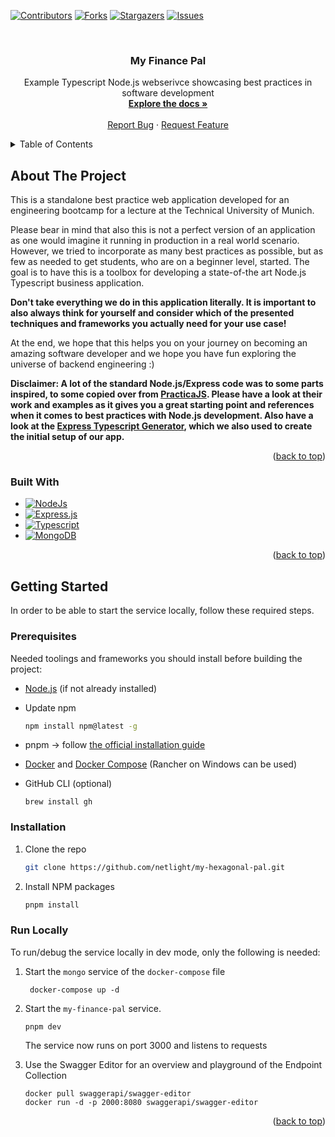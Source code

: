 <a name="readme-top"></a>

<!-- PROJECT SHIELDS -->

[![Contributors][contributors-shield]][contributors-url]
[![Forks][forks-shield]][forks-url]
[![Stargazers][stars-shield]][stars-url]
[![Issues][issues-shield]][issues-url]

<!-- PROJECT LOGO -->
<br />
<div align="center">
<h3 align="center">My Finance Pal</h3>

  <p align="center">
    Example Typescript Node.js webserivce showcasing best practices in software development
    <br />
    <a href="https://github.com/netlight/my-hexagonal-pal"><strong>Explore the docs »</strong></a>
    <br />
    <br />
    <a href="https://github.com/netlight/my-hexagonal-pal/issues">Report Bug</a>
    ·
    <a href="https://github.com/netlight/my-hexagonal-pal/issues">Request Feature</a>
  </p>
</div>

<!-- TABLE OF CONTENTS -->
<details>
  <summary>Table of Contents</summary>
  <ol>
    <li>
      <a href="#about-the-project">About The Project</a>
      <ul>
        <li><a href="#built-with">Built With</a></li>
      </ul>
    </li>
    <li>
      <a href="#getting-started">Getting Started</a>
      <ul>
        <li><a href="#prerequisites">Prerequisites</a></li>
        <li><a href="#installation">Installation</a></li>
      </ul>
    </li>
  </ol>
</details>

<!-- ABOUT THE PROJECT -->

## About The Project

This is a standalone best practice web application developed for an engineering bootcamp
for a lecture at the Technical University of Munich.

Please bear in mind that also this is not a perfect version of an application as one would
imagine it running in production in a real world scenario. However, we tried to incorporate
as many best practices as possible, but as few as needed to get students, who are
on a beginner level, started. The goal is to have this is a toolbox for developing a state-of-the
art Node.js Typescript business application.

**Don't take everything we do in this application literally. It is important to also always think
for yourself and consider which of the presented techniques and frameworks you actually
need for your use case!**

At the end, we hope that this helps you on your journey on becoming an amazing software
developer and we hope you have fun exploring the universe of backend engineering :)

**Disclaimer: A lot of the standard Node.js/Express code was to some parts inspired, to some
copied over from [PracticaJS](https://github.com/practicajs/practica). Please have a look at their work and
examples as it gives you a great starting point and references when it comes to best practices
with Node.js development. Also have a look at the [Express Typescript Generator](https://www.npmjs.com/package/express-generator-typescript),
which we also used to create the initial setup of our app.**

<p align="right">(<a href="#readme-top">back to top</a>)</p>

### Built With

- [![NodeJs][Nodejs]][Node-url]
- [![Express.js][Expressjs]][Express-url]
- [![Typescript][Typescript]][Typescript-url]
- [![MongoDB][MongoDB]][Mongodb-url]

<p align="right">(<a href="#readme-top">back to top</a>)</p>

<!-- GETTING STARTED -->

## Getting Started

In order to be able to start the service locally, follow these required steps.

### Prerequisites

Needed toolings and frameworks you should install before building the project:

- [Node.js](https://nodejs.org/en/download) (if not already installed)

- Update npm

  ```sh
  npm install npm@latest -g
  ```

- pnpm &#8594; follow [the official installation guide](https://pnpm.io/installation)

- [Docker](https://docs.docker.com/get-docker/) and [Docker Compose](https://docs.docker.com/compose/install/) (Rancher on Windows can be used)

- GitHub CLI (optional)

  ```shell
  brew install gh
  ```

### Installation

1. Clone the repo

   ```sh
   git clone https://github.com/netlight/my-hexagonal-pal.git
   ```

2. Install NPM packages

   ```sh
   pnpm install
   ```

### Run Locally

To run/debug the service locally in dev mode, only the following is needed:

1. Start the `mongo` service of the `docker-compose` file

   ```shell
    docker-compose up -d
   ```

2. Start the `my-finance-pal` service.

   ```shell
   pnpm dev
   ```

   The service now runs on port 3000 and listens to requests

3. Use the Swagger Editor for an overview and playground of the Endpoint Collection

   ```
   docker pull swaggerapi/swagger-editor
   docker run -d -p 2000:8080 swaggerapi/swagger-editor
   ```

<p align="right">(<a href="#readme-top">back to top</a>)</p>

<!-- MARKDOWN LINKS & IMAGES -->
<!-- https://www.markdownguide.org/basic-syntax/#reference-style-links -->

[contributors-shield]: https://img.shields.io/github/contributors/netlight/my-hexagonal-pal.svg?style=for-the-badge
[contributors-url]: https://github.com/netlight/my-hexagonal-pal/graphs/contributors
[forks-shield]: https://img.shields.io/github/forks/netlight/my-hexagonal-pal.svg?style=for-the-badge
[forks-url]: https://github.com/netlight/my-hexagonal-pal/network/members
[stars-shield]: https://img.shields.io/github/stars/netlight/my-hexagonal-pal.svg?style=for-the-badge
[stars-url]: https://github.com/netlight/my-hexagonal-pal/stargazers
[issues-shield]: https://img.shields.io/github/issues/netlight/my-hexagonal-pal.svg?style=for-the-badge
[issues-url]: https://github.com/netlight/my-hexagonal-pal/issues
[linkedin-shield-alex]: https://img.shields.io/badge/-Alexander%20Ungar-black.svg?style=for-the-badge&logo=linkedin&colorB=555
[linkedin-url-alex]: https://www.linkedin.com/in/alexander-ungar
[Expressjs]: https://img.shields.io/badge/Express-grey?style=for-the-badge&logo=express&logoColor=red
[Express-url]: https://expressjs.com/
[Nodejs]: https://img.shields.io/badge/Node.js-black?style=for-the-badge&logo=nodedotjs&logoColor=green
[Node-url]: https://nodejs.org/en
[Typescript]: https://img.shields.io/badge/Typescript-white?style=for-the-badge&logo=typescript&logoColor=blue
[Typescript-url]: https://www.typescriptlang.org/
[MongoDB]: https://img.shields.io/badge/MongoDB-purple?style=for-the-badge&logo=mongodb&logoColor=green
[Mongodb-url]: https://www.mongodb.com/

